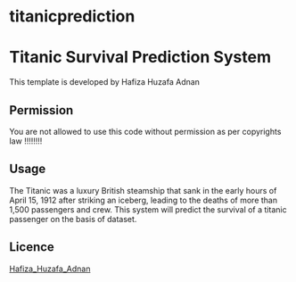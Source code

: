 # titanicprediction
# Titanic Survival Prediction System

This template is developed by Hafiza Huzafa Adnan  

## Permission

You are not allowed to use this code without permission as per copyrights law !!!!!!!!

## Usage

The Titanic was a luxury British steamship that sank in the early hours of April 15, 1912 after striking an iceberg, leading to the deaths of more than 1,500 passengers and crew. This system will predict the survival of a titanic passenger on the basis of dataset.

## Licence

[Hafiza_Huzafa_Adnan](https://www.facebook.com/huzaifaadnan)

